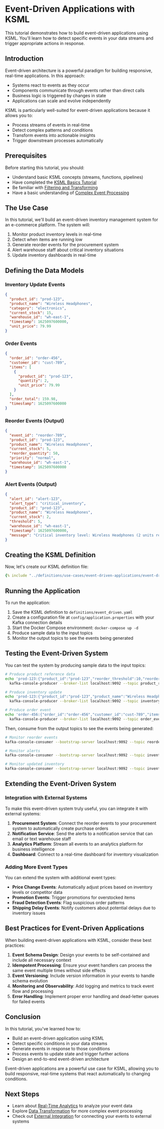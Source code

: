 # Event-Driven Applications with KSML

This tutorial demonstrates how to build event-driven applications using KSML. You'll learn how to detect specific events
in your data streams and trigger appropriate actions in response.

## Introduction

Event-driven architecture is a powerful paradigm for building responsive, real-time applications. In this approach:

- Systems react to events as they occur
- Components communicate through events rather than direct calls
- Business logic is triggered by changes in state
- Applications can scale and evolve independently

KSML is particularly well-suited for event-driven applications because it allows you to:

- Process streams of events in real-time
- Detect complex patterns and conditions
- Transform events into actionable insights
- Trigger downstream processes automatically

## Prerequisites

Before starting this tutorial, you should:

- Understand basic KSML concepts (streams, functions, pipelines)
- Have completed the [KSML Basics Tutorial](../getting-started/basics-tutorial.md)
- Be familiar with [Filtering and Transforming](../tutorials/beginner/filtering-transforming.md)
- Have a basic understanding of [Complex Event Processing](../tutorials/advanced/complex-event-processing.md)

## The Use Case

In this tutorial, we'll build an event-driven inventory management system for an e-commerce platform. The system will:

1. Monitor product inventory levels in real-time
2. Detect when items are running low
3. Generate reorder events for the procurement system
4. Alert warehouse staff about critical inventory situations
5. Update inventory dashboards in real-time

## Defining the Data Models

### Inventory Update Events

```json
{
  "product_id": "prod-123",
  "product_name": "Wireless Headphones",
  "category": "electronics",
  "current_stock": 15,
  "warehouse_id": "wh-east-1",
  "timestamp": 1625097600000,
  "unit_price": 79.99
}
```

### Order Events

```json
{
  "order_id": "order-456",
  "customer_id": "cust-789",
  "items": [
    {
      "product_id": "prod-123",
      "quantity": 2,
      "unit_price": 79.99
    }
  ],
  "order_total": 159.98,
  "timestamp": 1625097600000
}
```

### Reorder Events (Output)

```json
{
  "event_id": "reorder-789",
  "product_id": "prod-123",
  "product_name": "Wireless Headphones",
  "current_stock": 5,
  "reorder_quantity": 50,
  "priority": "normal",
  "warehouse_id": "wh-east-1",
  "timestamp": 1625097600000
}
```

### Alert Events (Output)

```json
{
  "alert_id": "alert-123",
  "alert_type": "critical_inventory",
  "product_id": "prod-123",
  "product_name": "Wireless Headphones",
  "current_stock": 2,
  "threshold": 5,
  "warehouse_id": "wh-east-1",
  "timestamp": 1625097600000,
  "message": "Critical inventory level: Wireless Headphones (2 units remaining)"
}
```

## Creating the KSML Definition

Now, let's create our KSML definition file:

```yaml
{% include "../definitions/use-cases/event-driven-applications/event-driven-applications.yaml" %}
```

## Running the Application

To run the application:

1. Save the KSML definition to `definitions/event_driven.yaml`
2. Create a configuration file at `config/application.properties` with your Kafka connection details
3. Start the Docker Compose environment: `docker-compose up -d`
4. Produce sample data to the input topics
5. Monitor the output topics to see the events being generated

## Testing the Event-Driven System

You can test the system by producing sample data to the input topics:

```bash
# Produce product reference data
echo 'prod-123:{"product_id":"prod-123","reorder_threshold":10,"reorder_quantity":50,"critical_threshold":5}' | \
  kafka-console-producer --broker-list localhost:9092 --topic product_reference --property "parse.key=true" --property "key.separator=:"

# Produce inventory update
echo 'prod-123:{"product_id":"prod-123","product_name":"Wireless Headphones","category":"electronics","current_stock":8,"warehouse_id":"wh-east-1","timestamp":1625097600000,"unit_price":79.99}' | \
  kafka-console-producer --broker-list localhost:9092 --topic inventory_updates --property "parse.key=true" --property "key.separator=:"

# Produce order event
echo 'order-456:{"order_id":"order-456","customer_id":"cust-789","items":[{"product_id":"prod-123","quantity":3,"unit_price":79.99}],"order_total":239.97,"timestamp":1625097600000}' | \
  kafka-console-producer --broker-list localhost:9092 --topic order_events --property "parse.key=true" --property "key.separator=:"
```

Then, consume from the output topics to see the events being generated:

```bash
# Monitor reorder events
kafka-console-consumer --bootstrap-server localhost:9092 --topic reorder_events --from-beginning

# Monitor alerts
kafka-console-consumer --bootstrap-server localhost:9092 --topic inventory_alerts --from-beginning

# Monitor updated inventory
kafka-console-consumer --bootstrap-server localhost:9092 --topic inventory_updates --from-beginning
```

## Extending the Event-Driven System

### Integration with External Systems

To make this event-driven system truly useful, you can integrate it with external systems:

1. **Procurement System**: Connect the reorder events to your procurement system to automatically create purchase orders
2. **Notification Service**: Send the alerts to a notification service that can email or text warehouse staff
3. **Analytics Platform**: Stream all events to an analytics platform for business intelligence
4. **Dashboard**: Connect to a real-time dashboard for inventory visualization

### Adding More Event Types

You can extend the system with additional event types:

- **Price Change Events**: Automatically adjust prices based on inventory levels or competitor data
- **Promotion Events**: Trigger promotions for overstocked items
- **Fraud Detection Events**: Flag suspicious order patterns
- **Shipping Delay Events**: Notify customers about potential delays due to inventory issues

## Best Practices for Event-Driven Applications

When building event-driven applications with KSML, consider these best practices:

1. **Event Schema Design**: Design your events to be self-contained and include all necessary context
2. **Idempotent Processing**: Ensure your event handlers can process the same event multiple times without side effects
3. **Event Versioning**: Include version information in your events to handle schema evolution
4. **Monitoring and Observability**: Add logging and metrics to track event flow and processing
5. **Error Handling**: Implement proper error handling and dead-letter queues for failed events

## Conclusion

In this tutorial, you've learned how to:

- Build an event-driven application using KSML
- Detect specific conditions in your data streams
- Generate events in response to those conditions
- Process events to update state and trigger further actions
- Design an end-to-end event-driven architecture

Event-driven applications are a powerful use case for KSML, allowing you to build responsive, real-time systems that
react automatically to changing conditions.

## Next Steps

- Learn about [Real-Time Analytics](real-time-analytics.md) to analyze your event data
- Explore [Data Transformation](data-transformation.md) for more complex event processing
- Check out [External Integration](../tutorials/advanced/external-integration.md) for connecting your events to external
  systems